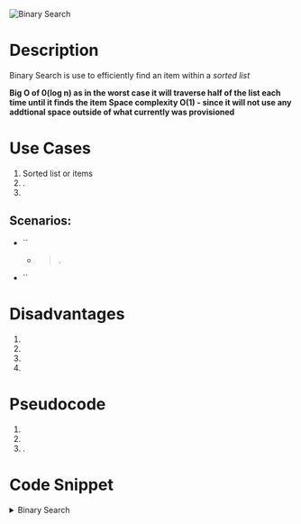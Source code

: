 

![Binary Search](https://upload.wikimedia.org/wikipedia/commons/thumb/c/c1/Binary-search-work.gif/220px-Binary-search-work.gif "Binary  Search")

# Description
Binary Search is use to efficiently find an item within a *sorted list*


__Big O of 0(log n) as in the worst case it will traverse half of the list each time until it finds the item__
__Space complexity O(1) - since it will not use any addtional space outside of what currently was provisioned__  


# Use Cases

1. Sorted list or items
2. .
3. 


## Scenarios:

+ ``

  + > .

+ ``

# Disadvantages

1. 
2. 
3. 
4. 

# Pseudocode

1. 
2. 
3. .





# Code Snippet


<details>
<summary>Binary Search</summary>

<p>

```java

import java.util.logging.Logger;
import java.util.Arrays;

public class BinarySearch {
    static int searchRecursive(int arr[], int left, int right, int key) {
        System.out.printf("Calling left=%d, right=%d\n", left, right);
        if(right < left) {
            return -1;
        }
        // To prevent an overflow avoid using: 
        //  int mid = (left + right) / 2;
        // instead use mid = left + ((left - right) / 2)
        int mid = left  + ((right - left) / 2);
        if(key == arr[mid]) {
            return mid;
        }

        if(key > arr[mid]) {
            return searchRecursive(arr, mid + 1, right, key); // search for upper  end
        }
        return searchRecursive(arr, left, (mid - 1), key);//search lower end
    }

    static boolean searchIterative(int arr[], int key) {
        int left = 0;
        int right = arr.length - 1; //start left at end
        while(left <= right) {
            // to prevent overflow
            int mid = left + ((right - left) /2);
            // if  key found
            if  (arr[mid] == key) {
                return true; 
            } else if ( key < arr[mid]) {
                right = mid - 1;
            } else {
                left = mid + 1;
            }
        }

        return false;
    }


    public static  void  main(String[] args) {
        
        int arr[] = { 5, 6, 7, 8,9, 9, 10, 20};
        int n, key;
        n = arr.length - 1;
        key = 10;

        System.out.println("Index: " + searchRecursive(arr, 0, n, key));
        System.out.printf("INDEX IS: %d\n", Arrays.binarySearch(arr, 0, n, key));
    
}


```
</p>
</details>

